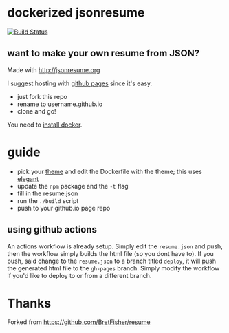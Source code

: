 dockerized jsonresume
=====================

[![Build Status](https://travis-ci.org/dsayling/resume.svg?branch=master)](https://travis-ci.org/dsayling/resume)

## want to make your own resume from JSON?

Made with http://jsonresume.org

I suggest hosting with [github pages](https://pages.github.com/) since it's easy.

* just fork this repo
* rename to username.github.io
* clone and go!

You need to [install docker](https://docs.docker.com/install/).

# guide

* pick your [theme](https://jsonresume.org/themes/) and edit the Dockerfile with the theme; this uses [elegant](https://github.com/mudassir0909/jsonresume-theme-elegant)
 * update the `npm` package and the `-t` flag
* fill in the resume.json
* run the `./build` script
* push to your github.io page repo

## using github actions

An actions workflow is already setup. Simply edit the `resume.json` and push, then the workflow simply builds the html file (so you dont have to). If you push, said change to the `resume.json` to a branch titled `deploy`, it will push the generated html file to the `gh-pages` branch. Simply modify the workflow if you'd like to deploy to or from a different branch.

Thanks
======
Forked from https://github.com/BretFisher/resume
